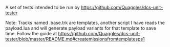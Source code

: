 A set of tests intended to be run by https://github.com/Quaggles/dcs-unit-tester

Note: Tracks named .base.trk are templates, another script I have reads the payload.lua and will generate payload variants for that template to save time. Follow the guide at https://github.com/Quaggles/dcs-unit-tester/blob/master/README.md#createmissionsfromtemplatesps1
